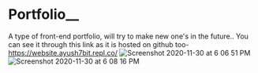 # Portfolio__
A type of front-end portfolio, will try to make new one's in the future..
You can see it through this link as it is hosted on github too- https://website.ayush7bit.repl.co/
![Screenshot 2020-11-30 at 6 06 51 PM](https://user-images.githubusercontent.com/59275479/100611845-fc0f2180-3337-11eb-9856-fc879951bf6b.png)
![Screenshot 2020-11-30 at 6 08 16 PM](https://user-images.githubusercontent.com/59275479/100611864-03cec600-3338-11eb-9c55-3c409b80f897.png)
